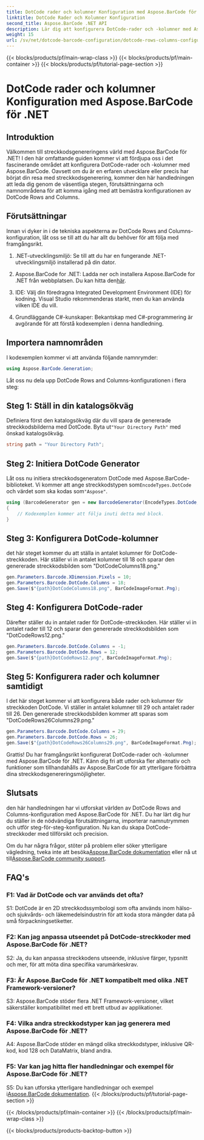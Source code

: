 ```yaml
---
title: DotCode rader och kolumner Konfiguration med Aspose.BarCode för .NET
linktitle: DotCode Rader och Kolumner Konfiguration
second_title: Aspose.BarCode .NET API
description: Lär dig att konfigurera DotCode-rader och -kolumner med Aspose.BarCode för .NET. Generera exakta och anpassningsbara 2D-streckkoder utan ansträngning.
weight: 15
url: /sv/net/dotcode-barcode-configuration/dotcode-rows-columns-configuration/
---
```


{{< blocks/products/pf/main-wrap-class >}}
{{< blocks/products/pf/main-container >}}
{{< blocks/products/pf/tutorial-page-section >}}

# DotCode rader och kolumner Konfiguration med Aspose.BarCode för .NET

## Introduktion

Välkommen till streckkodsgenereringens värld med Aspose.BarCode för .NET! I den här omfattande guiden kommer vi att fördjupa oss i det fascinerande området att konfigurera DotCode-rader och -kolumner med Aspose.BarCode. Oavsett om du är en erfaren utvecklare eller precis har börjat din resa med streckkodsgenerering, kommer den här handledningen att leda dig genom de väsentliga stegen, förutsättningarna och namnområdena för att komma igång med att bemästra konfigurationen av DotCode Rows and Columns.

## Förutsättningar

Innan vi dyker in i de tekniska aspekterna av DotCode Rows and Columns-konfiguration, låt oss se till att du har allt du behöver för att följa med framgångsrikt.

1. .NET-utvecklingsmiljö: Se till att du har en fungerande .NET-utvecklingsmiljö installerad på din dator.

2.  Aspose.BarCode for .NET: Ladda ner och installera Aspose.BarCode for .NET från webbplatsen. Du kan hitta den[här](https://releases.aspose.com/barcode/net/).

3. IDE: Välj din föredragna Integrated Development Environment (IDE) för kodning. Visual Studio rekommenderas starkt, men du kan använda vilken IDE du vill.

4. Grundläggande C#-kunskaper: Bekantskap med C#-programmering är avgörande för att förstå kodexemplen i denna handledning.

## Importera namnområden

I kodexemplen kommer vi att använda följande namnrymder:

```csharp
using Aspose.BarCode.Generation;
```

Låt oss nu dela upp DotCode Rows and Columns-konfigurationen i flera steg:

## Steg 1: Ställ in din katalogsökväg

 Definiera först den katalogsökväg där du vill spara de genererade streckkodsbilderna med DotCode. Byta ut`"Your Directory Path"` med önskad katalogsökväg.

```csharp
string path = "Your Directory Path";
```

## Steg 2: Initiera DotCode Generator

 Låt oss nu initiera streckkodsgeneratorn DotCode med Aspose.BarCode-biblioteket. Vi kommer att ange streckkodstypen som`EncodeTypes.DotCode` och värdet som ska kodas som`"Aspose"`.

```csharp
using (BarcodeGenerator gen = new BarcodeGenerator(EncodeTypes.DotCode, "Aspose"))
{
    // Kodexemplen kommer att följa inuti detta med block.
}
```

## Steg 3: Konfigurera DotCode-kolumner

det här steget kommer du att ställa in antalet kolumner för DotCode-streckkoden. Här ställer vi in antalet kolumner till 18 och sparar den genererade streckkodsbilden som "DotCodeColumns18.png."

```csharp
gen.Parameters.Barcode.XDimension.Pixels = 10;
gen.Parameters.Barcode.DotCode.Columns = 18;
gen.Save($"{path}DotCodeColumns18.png", BarCodeImageFormat.Png);
```

## Steg 4: Konfigurera DotCode-rader

Därefter ställer du in antalet rader för DotCode-streckkoden. Här ställer vi in antalet rader till 12 och sparar den genererade streckkodsbilden som "DotCodeRows12.png."

```csharp
gen.Parameters.Barcode.DotCode.Columns = -1;
gen.Parameters.Barcode.DotCode.Rows = 12;
gen.Save($"{path}DotCodeRows12.png", BarCodeImageFormat.Png);
```

## Steg 5: Konfigurera rader och kolumner samtidigt

I det här steget kommer vi att konfigurera både rader och kolumner för streckkoden DotCode. Vi ställer in antalet kolumner till 29 och antalet rader till 26. Den genererade streckkodsbilden kommer att sparas som "DotCodeRows26Columns29.png."

```csharp
gen.Parameters.Barcode.DotCode.Columns = 29;
gen.Parameters.Barcode.DotCode.Rows = 26;
gen.Save($"{path}DotCodeRows26Columns29.png", BarCodeImageFormat.Png);
```

Grattis! Du har framgångsrikt konfigurerat DotCode-rader och -kolumner med Aspose.BarCode för .NET. Känn dig fri att utforska fler alternativ och funktioner som tillhandahålls av Aspose.BarCode för att ytterligare förbättra dina streckkodsgenereringsmöjligheter.

## Slutsats

den här handledningen har vi utforskat världen av DotCode Rows and Columns-konfiguration med Aspose.BarCode för .NET. Du har lärt dig hur du ställer in de nödvändiga förutsättningarna, importerar namnutrymmen och utför steg-för-steg-konfiguration. Nu kan du skapa DotCode-streckkoder med tillförsikt och precision.

 Om du har några frågor, stöter på problem eller söker ytterligare vägledning, tveka inte att besöka[Aspose.BarCode dokumentation](https://reference.aspose.com/barcode/net/) eller nå ut till[Aspose.BarCode community support](https://forum.aspose.com/c/barcode/13).


## FAQ's

### F1: Vad är DotCode och var används det ofta?

S1: DotCode är en 2D streckkodssymbologi som ofta används inom hälso- och sjukvårds- och läkemedelsindustrin för att koda stora mängder data på små förpackningsetiketter.

### F2: Kan jag anpassa utseendet på DotCode-streckkoder med Aspose.BarCode för .NET?

S2: Ja, du kan anpassa streckkodens utseende, inklusive färger, typsnitt och mer, för att möta dina specifika varumärkeskrav.

### F3: Är Aspose.BarCode för .NET kompatibelt med olika .NET Framework-versioner?

S3: Aspose.BarCode stöder flera .NET Framework-versioner, vilket säkerställer kompatibilitet med ett brett utbud av applikationer.

### F4: Vilka andra streckkodstyper kan jag generera med Aspose.BarCode för .NET?

A4: Aspose.BarCode stöder en mängd olika streckkodstyper, inklusive QR-kod, kod 128 och DataMatrix, bland andra.

### F5: Var kan jag hitta fler handledningar och exempel för Aspose.BarCode för .NET?

 S5: Du kan utforska ytterligare handledningar och exempel i[Aspose.BarCode dokumentation](https://reference.aspose.com/barcode/net/).
{{< /blocks/products/pf/tutorial-page-section >}}

{{< /blocks/products/pf/main-container >}}
{{< /blocks/products/pf/main-wrap-class >}}

{{< blocks/products/products-backtop-button >}}
